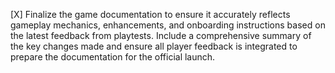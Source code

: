 [X] Finalize the game documentation to ensure it accurately reflects gameplay mechanics, enhancements, and onboarding instructions based on the latest feedback from playtests. Include a comprehensive summary of the key changes made and ensure all player feedback is integrated to prepare the documentation for the official launch.